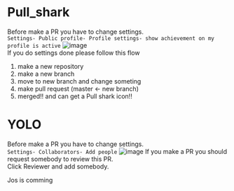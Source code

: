 # Pull_shark
Before make a PR
you have to change settings. <br/>
`Settings- Public profile- Profile settings- show achievement on my profile is active`
![image](https://user-images.githubusercontent.com/76967778/175885002-7b3777b7-a601-425f-86fe-2bb8a62e1d91.png)
<br/>
If you do settings done please follow this flow <br/>
1. make a new repository
2. make a new branch
3. move to new branch and change someting
4. make pull request (master <- new branch)
5. merged!! and can get a Pull shark icon!!

# YOLO
Before make a PR
you have to change settings. <br/>
`Settings- Collaborators- Add people`
![image](https://user-images.githubusercontent.com/76967778/176095332-2e409f87-1126-4b94-b915-6abc25a83d16.png)
If you make a PR you should request somebody to review this PR. <br/>
Click Reviewer and add somebody.


Jos is comming
